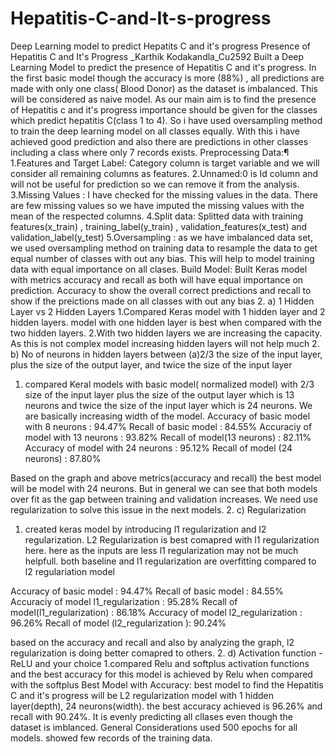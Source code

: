 # Hepatitis-C-and-It-s-progress
Deep Learning model to predict Hepatits C and it's progress
Presence of Hepatitis C and It's Progress _Karthik Kodakandla_Cu2592
Built a Deep Learning Model to predict the presence of Hepatitis C  and it's progress. In the first basic model though the accuracy is more (88%) , all predictions are made with only one class( Blood Donor) as the dataset is imbalanced. This will be considered as naive model. As our main aim is to find the presence of Hepatitis c and it's progress importance should be given for the classes which predict hepatitis C(class 1 to 4). So i have used oversampling method to train the deep learning model on all classes equally. With this i have achieved good prediction and also there are predictions in other classes including a class where only 7 records exists.
Preprocessing Data:¶
1.Features and Target Label: Category column is target variable and we will consider all remaining columns as features. 
2.Unnamed:0 is Id column and will not be useful for prediction so we can remove it from the analysis.
3.Missing Values : I have checked for the missing values in the data. There are few missing values so we have imputed the missing values with the mean of the respected columns.
4.Split data: Splitted data with training features(x_train) , training_label(y_train) , validation_features(x_test) and validation_label(y_test)
5.Oversampling : as we have imbalanced data set, we used oversampling method on training data to resample the data to get equal number of classes with out any bias. This will help to model training data with equal importance on all clases.
Build Model:
Built Keras model with metrics accuracy and recall as both will have equal importance on prediction. Accuracy to show the overall correct predictions and recall to show if the preictions made on all classes with out any bias
2. a) 1 Hidden Layer vs 2 Hidden Layers
1.Compared Keras model with 1 hidden layer and 2 hidden layers. model with one hidden layer is best when compared with the two hidden layers.
2.With two hidden layers we are increasing the capacity. As this is not complex model increasing hidden layers will not help much 
2. b) No of neurons in hidden layers between (a)2/3 the size of the input layer, plus the size of the output layer, and twice the size of the input layer
1. compared Keral models with basic model( normalized model) with 2/3 size of the input layer plus the size of the output layer which is 13 neurons and twice the size of the input layer which is 24 neurons. We are basically increasing width of the model. 
Accuracy of basic model with 8 neurons : 94.47%          Recall of basic model        : 84.55%
Accuraciy of model with 13 neurons     : 93.82%          Recall of model(13 neurons)  : 82.11%
Accuracy of model with 24 neurons      : 95.12%          Recall of model (24 neurons) : 87.80%

Based on the graph and above metrics(accuracy and recall) the best model will be model with 24 neurons. But in general we can see that both models over fit as the gap between training and validation increases. We need use regularization to solve this issue in the next models.
2. c) Regularization
1. created keras model by introducing l1 regularization and l2 regularization. L2 Regularization is best comapred with l1 regularization here. here as the inputs are less l1 regularization may not be much helpfull. both baseline and l1 regularization are overfitting compared to l2 regulariation model

Accuracy of basic model                  : 94.47%          Recall of basic model               : 84.55%
Accuraciy of model l1_regularization     : 95.28%          Recall of model(l1_regularization)  : 86.18%
Accuracy of model l2_regularization      : 96.26%          Recall of model (l2_regularization ): 90.24%

based on the accuracy and recall and also by analyzing the graph, l2 regularization is doing better comapred to others.
2. d) Activation function - ReLU and your choice
1.compared Relu and softplus activation functions and the best accuracy for this model is achieved by Relu when compared with the softplus
Best Model with Accuracy:
best model to find the Hepatitis C and it's progress will be L2 regularization model with 1 hidden layer(depth), 24 neurons(width). the best accuracy achieved is 96.26% and recall with 90.24%. It is evenly predicting all cllases even though the dataset is imblanced.
General Considerations
used 500 epochs for all models.
showed few records of the training data.
